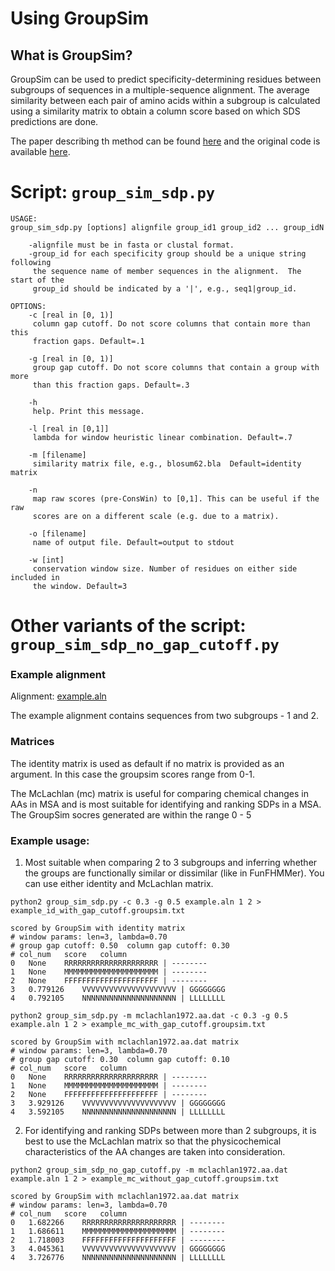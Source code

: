 # Using GroupSim

##  What is GroupSim?

GroupSim can be used to predict specificity-determining residues between subgroups of sequences in a multiple-sequence alignment. The average similarity between each pair of amino acids within a subgroup is calculated using a similarity matrix to obtain a column score based on which SDS predictions are done.

The paper describing th method can be found [here](http://bioinformatics.oxfordjournals.org/cgi/content/abstract/24/13/1473) and the original code is available [here](http://compbio.cs.princeton.edu/specificity/).

# Script: `group_sim_sdp.py`

```
USAGE:
group_sim_sdp.py [options] alignfile group_id1 group_id2 ... group_idN

    -alignfile must be in fasta or clustal format.
    -group_id for each specificity group should be a unique string following
     the sequence name of member sequences in the alignment.  The start of the
     group_id should be indicated by a '|', e.g., seq1|group_id.

OPTIONS:
    -c [real in [0, 1)]
     column gap cutoff. Do not score columns that contain more than this
     fraction gaps. Default=.1

    -g [real in [0, 1)]
     group gap cutoff. Do not score columns that contain a group with more
     than this fraction gaps. Default=.3

    -h
     help. Print this message.

    -l [real in [0,1]]
     lambda for window heuristic linear combination. Default=.7

    -m [filename]
     similarity matrix file, e.g., blosum62.bla  Default=identity matrix

    -n
     map raw scores (pre-ConsWin) to [0,1]. This can be useful if the raw
     scores are on a different scale (e.g. due to a matrix).

    -o [filename]
     name of output file. Default=output to stdout

    -w [int]
     conservation window size. Number of residues on either side included in
     the window. Default=3

```
# Other variants of the script: `group_sim_sdp_no_gap_cutoff.py`

### Example alignment

Alignment: [example.aln]()

The example alignment contains sequences from two subgroups - 1 and 2.

### Matrices

The identity matrix is used as default if no matrix is provided as an argument. In this case the groupsim scores range from 0-1.

The McLachlan (mc) matrix is useful for comparing chemical changes in AAs in MSA and is most suitable for identifying and ranking SDPs in a MSA. The GroupSim socres generated are within the range 0 - 5

### Example usage:

1. Most suitable when comparing 2 to 3 subgroups and inferring whether the groups are functionally similar or dissimilar (like in FunFHMMer). You can use either identity and McLachlan matrix.

```
python2 group_sim_sdp.py -c 0.3 -g 0.5 example.aln 1 2 > example_id_with_gap_cutoff.groupsim.txt
```
```
scored by GroupSim with identity matrix
# window params: len=3, lambda=0.70
# group gap cutoff: 0.50  column gap cutoff: 0.30
# col_num	score	column
0	None	RRRRRRRRRRRRRRRRRRRRR | --------
1	None	MMMMMMMMMMMMMMMMMMMMM | --------
2	None	FFFFFFFFFFFFFFFFFFFFF | --------
3	0.779126	VVVVVVVVVVVVVVVVVVVVV | GGGGGGGG
4	0.792105	NNNNNNNNNNNNNNNNNNNNN | LLLLLLLL
```

```
python2 group_sim_sdp.py -m mclachlan1972.aa.dat -c 0.3 -g 0.5 example.aln 1 2 > example_mc_with_gap_cutoff.groupsim.txt
```
```
scored by GroupSim with mclachlan1972.aa.dat matrix
# window params: len=3, lambda=0.70
# group gap cutoff: 0.30  column gap cutoff: 0.10
# col_num	score	column
0	None	RRRRRRRRRRRRRRRRRRRRR | --------
1	None	MMMMMMMMMMMMMMMMMMMMM | --------
2	None	FFFFFFFFFFFFFFFFFFFFF | --------
3	3.929126	VVVVVVVVVVVVVVVVVVVVV | GGGGGGGG
4	3.592105	NNNNNNNNNNNNNNNNNNNNN | LLLLLLLL
```

2. For identifying and ranking SDPs between more than 2 subgroups, it is best to use the McLachlan matrix so that the physicochemical characteristics of the AA changes are taken into consideration.

```
python2 group_sim_sdp_no_gap_cutoff.py -m mclachlan1972.aa.dat example.aln 1 2 > example_mc_without_gap_cutoff.groupsim.txt
```
```
scored by GroupSim with mclachlan1972.aa.dat matrix
# window params: len=3, lambda=0.70
# col_num	score	column
0	1.682266	RRRRRRRRRRRRRRRRRRRRR | --------
1	1.686611	MMMMMMMMMMMMMMMMMMMMM | --------
2	1.718003	FFFFFFFFFFFFFFFFFFFFF | --------
3	4.045361	VVVVVVVVVVVVVVVVVVVVV | GGGGGGGG
4	3.726776	NNNNNNNNNNNNNNNNNNNNN | LLLLLLLL
```
